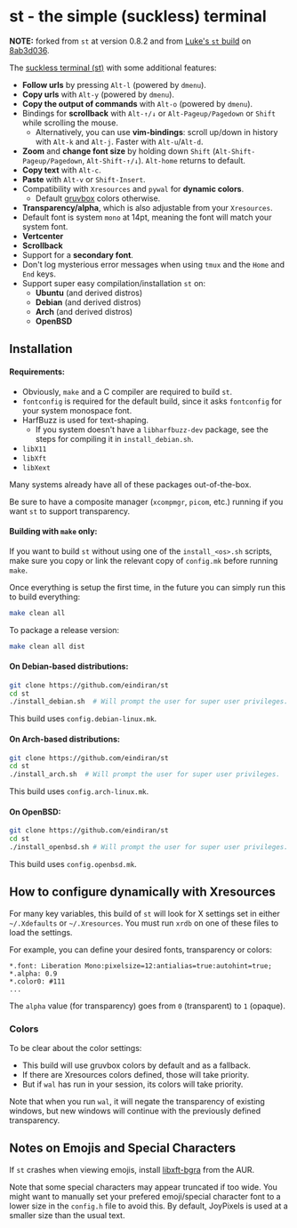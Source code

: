 # st - the simple (suckless) terminal

__NOTE:__ forked from `st` at version 0.8.2 and from [Luke's `st` build](https://github.com/LukeSmithxyz/st) on [8ab3d036](https://github.com/LukeSmithxyz/st/commit/8ab3d03681479263a11b05f7f1b53157f61e8c3b).

The [suckless terminal (st)](https://st.suckless.org/) with some additional features:

+ **Follow urls** by pressing `Alt-l` (powered by `dmenu`).
+ **Copy urls** with `Alt-y` (powered by `dmenu`).
+ **Copy the output of commands** with `Alt-o` (powered by `dmenu`).
+ Bindings for **scrollback** with `Alt-↑/↓` or `Alt-Pageup/Pagedown` or `Shift` while scrolling the mouse.
  + Alternatively, you can use **vim-bindings**: scroll up/down in history with `Alt-k` and `Alt-j`. Faster with `Alt-u`/`Alt-d`.
+ **Zoom** and **change font size** by holding down `Shift` (`Alt-Shift-Pageup/Pagedown`, `Alt-Shift-↑/↓`). `Alt-home` returns to default.
+ **Copy text** with `Alt-c`.
+ **Paste** with `Alt-v` or `Shift-Insert`.
+ Compatibility with `Xresources` and `pywal` for **dynamic colors**.
  + Default [gruvbox](https://github.com/morhetz/gruvbox) colors otherwise.
+ **Transparency/alpha**, which is also adjustable from your `Xresources`.
+ Default font is system `mono` at 14pt, meaning the font will match your system font.
+ **Vertcenter**
+ **Scrollback**
+ Support for a **secondary font**.
+ Don't log mysterious error messages when using `tmux` and the `Home` and `End` keys.
+ Support super easy compilation/installation `st` on:
  + **Ubuntu** (and derived distros)
  + **Debian** (and derived distros)
  + **Arch** (and derived distros)
  + **OpenBSD**

## Installation

#### Requirements:

+ Obviously, `make` and a C compiler are required to build `st`.
+ `fontconfig` is required for the default build, since it asks `fontconfig` for your system monospace font.
+ HarfBuzz is used for text-shaping.
  + If you system doesn't have a `libharfbuzz-dev` package, see the steps for compiling it in `install_debian.sh`.
+ `libX11`
+ `libXft`
+ `libXext`

Many systems already have all of these packages out-of-the-box.

Be sure to have a composite manager (`xcompmgr`, `picom`, etc.) running if you want `st` to support transparency.

#### Building with `make` only:
If you want to build `st` without using one of the `install_<os>.sh` scripts, make sure you copy or link the relevant copy of `config.mk` before running `make`.

Once everything is setup the first time, in the future you can simply run this to build everything:

```bash
make clean all
```

To package a release version:

```bash
make clean all dist
```

#### On Debian-based distributions:
```bash
git clone https://github.com/eindiran/st
cd st
./install_debian.sh  # Will prompt the user for super user privileges.
```
This build uses `config.debian-linux.mk`.

#### On Arch-based distributions:
```bash
git clone https://github.com/eindiran/st
cd st
./install_arch.sh  # Will prompt the user for super user privileges.
```
This build uses `config.arch-linux.mk`.

#### On OpenBSD:
```bash
git clone https://github.com/eindiran/st
cd st
./install_openbsd.sh # Will prompt the user for super user privileges.
```
This build uses `config.openbsd.mk`.

## How to configure dynamically with Xresources

For many key variables, this build of `st` will look for X settings set in either `~/.Xdefaults` or `~/.Xresources`. You must run `xrdb` on one of these files to load the settings.

For example, you can define your desired fonts, transparency or colors:

```
*.font:	Liberation Mono:pixelsize=12:antialias=true:autohint=true;
*.alpha: 0.9
*.color0: #111
...
```

The `alpha` value (for transparency) goes from `0` (transparent) to `1` (opaque).

### Colors

To be clear about the color settings:

- This build will use gruvbox colors by default and as a fallback.
- If there are Xresources colors defined, those will take priority.
- But if `wal` has run in your session, its colors will take priority.

Note that when you run `wal`, it will negate the transparency of existing windows, but new windows will continue with the previously defined transparency.

## Notes on Emojis and Special Characters

If `st` crashes when viewing emojis, install [libxft-bgra](https://aur.archlinux.org/packages/libxft-bgra/) from the AUR.

Note that some special characters may appear truncated if too wide. You might want to manually set your prefered emoji/special character font to a lower size in the `config.h` file to avoid this. By default, JoyPixels is used at a smaller size than the usual text.
